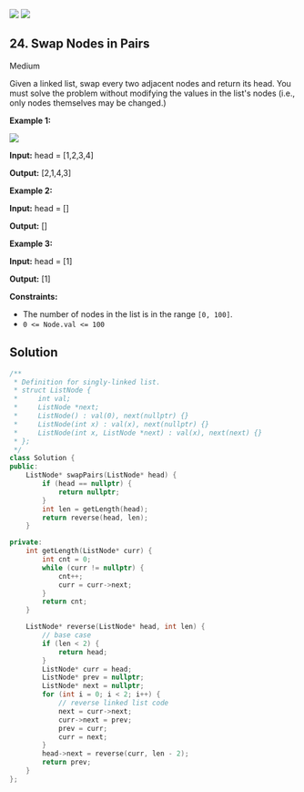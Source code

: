 [![](https://img.shields.io/github/stars/javadev/LeetCode-in-All?label=Stars&style=flat-square)](https://github.com/javadev/LeetCode-in-All)
[![](https://img.shields.io/github/forks/javadev/LeetCode-in-All?label=Fork%20me%20on%20GitHub%20&style=flat-square)](https://github.com/javadev/LeetCode-in-All/fork)

## 24\. Swap Nodes in Pairs

Medium

Given a linked list, swap every two adjacent nodes and return its head. You must solve the problem without modifying the values in the list's nodes (i.e., only nodes themselves may be changed.)

**Example 1:**

![](https://assets.leetcode.com/uploads/2020/10/03/swap_ex1.jpg)

**Input:** head = [1,2,3,4]

**Output:** [2,1,4,3] 

**Example 2:**

**Input:** head = []

**Output:** [] 

**Example 3:**

**Input:** head = [1]

**Output:** [1] 

**Constraints:**

*   The number of nodes in the list is in the range `[0, 100]`.
*   `0 <= Node.val <= 100`



## Solution

```cpp
/**
 * Definition for singly-linked list.
 * struct ListNode {
 *     int val;
 *     ListNode *next;
 *     ListNode() : val(0), next(nullptr) {}
 *     ListNode(int x) : val(x), next(nullptr) {}
 *     ListNode(int x, ListNode *next) : val(x), next(next) {}
 * };
 */
class Solution {
public:
    ListNode* swapPairs(ListNode* head) {
        if (head == nullptr) {
            return nullptr;
        }
        int len = getLength(head);
        return reverse(head, len);
    }

private:
    int getLength(ListNode* curr) {
        int cnt = 0;
        while (curr != nullptr) {
            cnt++;
            curr = curr->next;
        }
        return cnt;
    }

    ListNode* reverse(ListNode* head, int len) {
        // base case
        if (len < 2) {
            return head;
        }
        ListNode* curr = head;
        ListNode* prev = nullptr;
        ListNode* next = nullptr;
        for (int i = 0; i < 2; i++) {
            // reverse linked list code
            next = curr->next;
            curr->next = prev;
            prev = curr;
            curr = next;
        }
        head->next = reverse(curr, len - 2);
        return prev;
    }
};
```